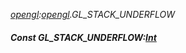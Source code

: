 _[opengl](../../modules/opengl/opengl-module.md):[opengl](../../modules/opengl/opengl-module.md).GL\_STACK\_UNDERFLOW_
##### Const GL\_STACK\_UNDERFLOW:[Int](../../modules/wonkey/wonkey-types-int.md)
